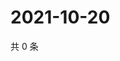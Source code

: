 # 2021-10-20

共 0 条

<!-- BEGIN WEIBO -->
<!-- 最后更新时间 Wed Oct 20 2021 23:08:58 GMT+0800 (China Standard Time) -->

<!-- END WEIBO -->
